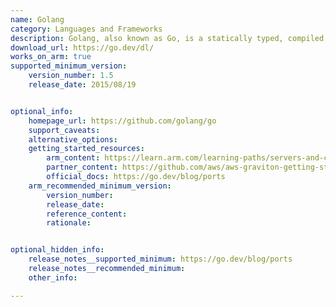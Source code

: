 ```yaml
---
name: Golang
category: Languages and Frameworks
description: Golang, also known as Go, is a statically typed, compiled programming language designed by Google for efficiency, simplicity, and reliability. It has robust support for concurrent programming.
download_url: https://go.dev/dl/
works_on_arm: true
supported_minimum_version:
    version_number: 1.5
    release_date: 2015/08/19


optional_info:
    homepage_url: https://github.com/golang/go
    support_caveats: 
    alternative_options: 
    getting_started_resources: 
        arm_content: https://learn.arm.com/learning-paths/servers-and-cloud-computing/migration/golang/
        partner_content: https://github.com/aws/aws-graviton-getting-started/blob/main/golang.md
        official_docs: https://go.dev/blog/ports
    arm_recommended_minimum_version:
        version_number:
        release_date:
        reference_content:
        rationale:


optional_hidden_info:
    release_notes__supported_minimum: https://go.dev/blog/ports 
    release_notes__recommended_minimum:
    other_info: 

---
```


